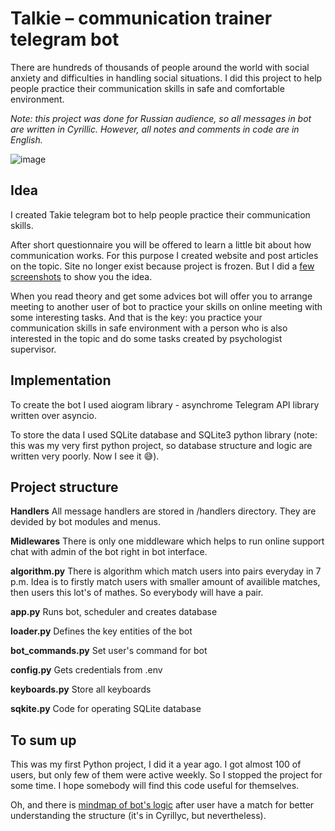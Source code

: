 # Talkie – communication trainer telegram bot
There are hundreds of thousands of people around the world with social anxiety and difficulties in handling social situations. I did this project to help people practice their communication skills in safe and comfortable environment.

*Note: this project was done for Russian audience, so all messages in bot are written in Cyrillic. However, all notes and comments in code are in English.*

![image](https://user-images.githubusercontent.com/88551054/196945000-11a31071-314d-4cf1-a4a4-62294705bbcd.png)

## Idea
I created Takie telegram bot to help people practice their communication skills. 

After short questionnaire you will be offered to learn a little bit about how communication works. For this purpose I created website and post articles on the topic. Site no longer exist because project is frozen. But I did a [few screenshots](https://drive.google.com/drive/folders/1UiNLm9lwTIG04UrI05R_vW0fhDo5Ue3M?usp=sharing) to show you the idea.

When you read theory and get some advices bot will offer you to arrange meeting to another user of bot to practice your skills on online meeting with some interesting tasks. And that is the key: you practice your communication skills in safe environment with a person who is also interested in the topic and do some tasks created by psychologist supervisor.

## Implementation
To create the bot I used aiogram library - asynchrome Telegram API library written over asyncio.

To store the data I used SQLite database and SQLite3 python library (note: this was my very first python project, so database structure and logic are written very poorly. Now I see it 😅).

## Project structure
**Handlers** All message handlers are stored in /handlers directory. They are devided by bot modules and menus.

**Midlewares** There is only one middleware which helps to run online support chat with admin of the bot right in bot interface.

**algorithm.py** There is algorithm which match users into pairs everyday in 7 p.m. Idea is to firstly match users with smaller amount of availible matches, then users this lot's of mathes. So everybody will have a pair.

**app.py** Runs bot, scheduler and creates database

**loader.py** Defines the key entities of the bot

**bot_commands.py** Set user's command for bot

**config.py** Gets credentials from .env

**keyboards.py** Store all keyboards

**sqkite.py** Code for operating SQLite database

## To sum up
This was my first Python project, I did it a year ago. I got almost 100 of users, but only few of them were active weekly. So I stopped the project for some time. I hope somebody will find this code useful for themselves.

Oh, and there is [mindmap of bot's logic](https://miro.com/app/board/o9J_kyNTfhM=/) after user have a match for better understanding the structure (it's in Cyrillyc, but nevertheless).

